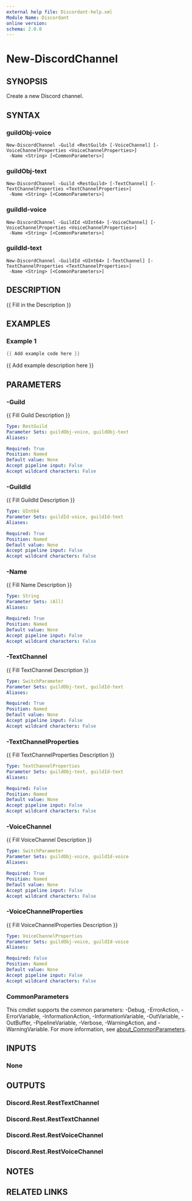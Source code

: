 ```yaml
---
external help file: Discordant-help.xml
Module Name: Discordant
online version:
schema: 2.0.0
---
```


# New-DiscordChannel

## SYNOPSIS
Create a new Discord channel.

## SYNTAX

### guildObj-voice
```
New-DiscordChannel -Guild <RestGuild> [-VoiceChannel] [-VoiceChannelProperties <VoiceChannelProperties>]
 -Name <String> [<CommonParameters>]
```

### guildObj-text
```
New-DiscordChannel -Guild <RestGuild> [-TextChannel] [-TextChannelProperties <TextChannelProperties>]
 -Name <String> [<CommonParameters>]
```

### guildId-voice
```
New-DiscordChannel -GuildId <UInt64> [-VoiceChannel] [-VoiceChannelProperties <VoiceChannelProperties>]
 -Name <String> [<CommonParameters>]
```

### guildId-text
```
New-DiscordChannel -GuildId <UInt64> [-TextChannel] [-TextChannelProperties <TextChannelProperties>]
 -Name <String> [<CommonParameters>]
```

## DESCRIPTION
{{ Fill in the Description }}

## EXAMPLES

### Example 1
```powershell
{{ Add example code here }}
```

{{ Add example description here }}

## PARAMETERS

### -Guild
{{ Fill Guild Description }}

```yaml
Type: RestGuild
Parameter Sets: guildObj-voice, guildObj-text
Aliases:

Required: True
Position: Named
Default value: None
Accept pipeline input: False
Accept wildcard characters: False
```

### -GuildId
{{ Fill GuildId Description }}

```yaml
Type: UInt64
Parameter Sets: guildId-voice, guildId-text
Aliases:

Required: True
Position: Named
Default value: None
Accept pipeline input: False
Accept wildcard characters: False
```

### -Name
{{ Fill Name Description }}

```yaml
Type: String
Parameter Sets: (All)
Aliases:

Required: True
Position: Named
Default value: None
Accept pipeline input: False
Accept wildcard characters: False
```

### -TextChannel
{{ Fill TextChannel Description }}

```yaml
Type: SwitchParameter
Parameter Sets: guildObj-text, guildId-text
Aliases:

Required: True
Position: Named
Default value: None
Accept pipeline input: False
Accept wildcard characters: False
```

### -TextChannelProperties
{{ Fill TextChannelProperties Description }}

```yaml
Type: TextChannelProperties
Parameter Sets: guildObj-text, guildId-text
Aliases:

Required: False
Position: Named
Default value: None
Accept pipeline input: False
Accept wildcard characters: False
```

### -VoiceChannel
{{ Fill VoiceChannel Description }}

```yaml
Type: SwitchParameter
Parameter Sets: guildObj-voice, guildId-voice
Aliases:

Required: True
Position: Named
Default value: None
Accept pipeline input: False
Accept wildcard characters: False
```

### -VoiceChannelProperties
{{ Fill VoiceChannelProperties Description }}

```yaml
Type: VoiceChannelProperties
Parameter Sets: guildObj-voice, guildId-voice
Aliases:

Required: False
Position: Named
Default value: None
Accept pipeline input: False
Accept wildcard characters: False
```

### CommonParameters
This cmdlet supports the common parameters: -Debug, -ErrorAction, -ErrorVariable, -InformationAction, -InformationVariable, -OutVariable, -OutBuffer, -PipelineVariable, -Verbose, -WarningAction, and -WarningVariable. For more information, see [about_CommonParameters](http://go.microsoft.com/fwlink/?LinkID=113216).

## INPUTS

### None

## OUTPUTS

### Discord.Rest.RestTextChannel

### Discord.Rest.RestTextChannel

### Discord.Rest.RestVoiceChannel

### Discord.Rest.RestVoiceChannel

## NOTES

## RELATED LINKS
